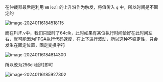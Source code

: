 在仲裁器最后是利用 `WB[63]` 的上升沿作为触发，将值传入 `q` 中，所以时间是不固定的

![image-20240116184518115](F:\笔记\开发\Verilog.assets\image-20240116184518115.png)

而在PUF.v中，我们只延时了64clk，此时如果有某位执行时间恰好在此时间左右，就可能因为FPGA执行代码速度，在上下进行波动，所以这种不稳定性，只会发生在固定位置，固定变换字符

![image-20240116184814300](F:\笔记\开发\Verilog.assets\image-20240116184814300.png)



所以改为256clk延时即可

![image-20240116185927302](F:\笔记\开发\Verilog.assets\image-20240116185927302.png)
